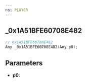 ```yaml
---
ns: PLAYER
---
```

## _0x1A51BFE60708E482

```c
// 0x1A51BFE60708E482
Any _0x1A51BFE60708E482(Any p0);
```

## Parameters
* **p0**:
